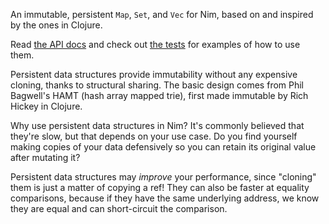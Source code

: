 An immutable, persistent `Map`, `Set`, and `Vec` for Nim, based on and inspired by the ones in Clojure.

Read [the API docs](https://paranim.github.io/parazoa/) and check out [the tests](https://github.com/paranim/parazoa/blob/master/tests/test1.nim) for examples of how to use them.

Persistent data structures provide immutability without any expensive cloning, thanks to structural sharing. The basic design comes from Phil Bagwell's HAMT (hash array mapped trie), first made immutable by Rich Hickey in Clojure.

Why use persistent data structures in Nim? It's commonly believed that they're slow, but that depends on your use case. Do you find yourself making copies of your data defensively so you can retain its original value after mutating it?

Persistent data structures may *improve* your performance, since "cloning" them is just a matter of copying a ref! They can also be faster at equality comparisons, because if they have the same underlying address, we know they are equal and can short-circuit the comparison.

